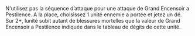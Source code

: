 N'utilisez pas la séquence d’attaque
pour une attaque de Grand Encensoir a
Pestilence. A la place, choisissez 1 unité
ennemie a portée et jetez un dé. Sur 2+,
lunité subit autant de blessures mortelles
que la valeur de Grand Encensoir a
Pestilence indiquée dans le tableau
de dégits de cette unité.
